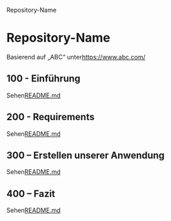 Repository-Name

# Repository-Name

Basierend auf „ABC“ unter<https://www.abc.com/>

## 100 - Einführung

Sehen[README.md](./100/README.md)

## 200 - Requirements

Sehen[README.md](./200/README.md)

## 300 – Erstellen unserer Anwendung

Sehen[README.md](./300/README.md)

## 400 – Fazit

Sehen[README.md](./400/README.md)

